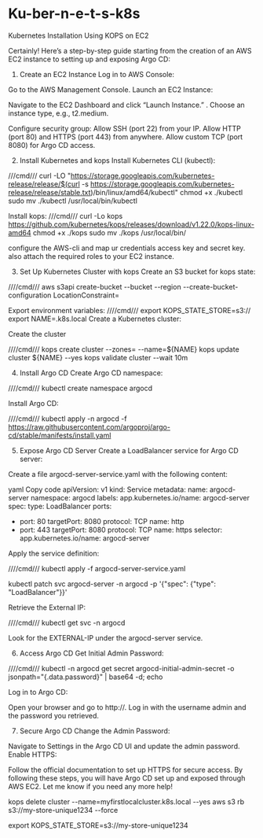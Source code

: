 # Ku-ber-n-e-t-s-k8s

Kubernetes Installation Using KOPS on EC2

Certainly! Here’s a step-by-step guide starting from the creation of an AWS EC2 instance to setting up and exposing Argo CD:

1. Create an EC2 Instance
Log in to AWS Console:

Go to the AWS Management Console.
Launch an EC2 Instance:

Navigate to the EC2 Dashboard and click “Launch Instance.”
.
Choose an instance type, e.g., t2.medium.


Configure security group:
Allow SSH (port 22) from your IP.
Allow HTTP (port 80) and HTTPS (port 443) from anywhere.
Allow custom TCP (port 8080) for Argo CD access.



2. Install Kubernetes and kops
Install Kubernetes CLI (kubectl):

///cmd///
curl -LO "https://storage.googleapis.com/kubernetes-release/release/$(curl -s https://storage.googleapis.com/kubernetes-release/release/stable.txt)/bin/linux/amd64/kubectl"
chmod +x ./kubectl
sudo mv ./kubectl /usr/local/bin/kubectl


Install kops:
///cmd///
curl -Lo kops https://github.com/kubernetes/kops/releases/download/v1.22.0/kops-linux-amd64
chmod +x ./kops
sudo mv ./kops /usr/local/bin/

configure the AWS-cli 
and map ur credentials access key and secret key. also attach the required roles to your EC2 instance.

3. Set Up Kubernetes Cluster with kops
Create an S3 bucket for kops state:

////cmd///
aws s3api create-bucket --bucket <your-kops-state-store> --region <your-region> --create-bucket-configuration LocationConstraint=<your-region>

Export environment variables:
////cmd///
export KOPS_STATE_STORE=s3://<your-kops-state-store>
export NAME=<your-cluster-name>.k8s.local
Create a Kubernetes cluster:


Create the cluster

////cmd///
kops create cluster --zones=<your-aws-zone> --name=${NAME}
kops update cluster ${NAME} --yes
kops validate cluster --wait 10m


4. Install Argo CD
Create Argo CD namespace:

////cmd///
kubectl create namespace argocd

Install Argo CD:

////cmd///
kubectl apply -n argocd -f https://raw.githubusercontent.com/argoproj/argo-cd/stable/manifests/install.yaml


5. Expose Argo CD Server
Create a LoadBalancer service for Argo CD server:

Create a file argocd-server-service.yaml with the following content:

yaml
Copy code
apiVersion: v1
kind: Service
metadata:
  name: argocd-server
  namespace: argocd
  labels:
    app.kubernetes.io/name: argocd-server
spec:
  type: LoadBalancer
  ports:
  - port: 80
    targetPort: 8080
    protocol: TCP
    name: http
  - port: 443
    targetPort: 8080
    protocol: TCP
    name: https
  selector:
    app.kubernetes.io/name: argocd-server
	
	
Apply the service definition:

////cmd///
kubectl apply -f argocd-server-service.yaml

kubectl patch svc argocd-server -n argocd -p '{"spec": {"type": "LoadBalancer"}}'


Retrieve the External IP:

////cmd///
kubectl get svc -n argocd

Look for the EXTERNAL-IP under the argocd-server service.

6. Access Argo CD
Get Initial Admin Password:

////cmd///
kubectl -n argocd get secret argocd-initial-admin-secret -o jsonpath="{.data.password}" | base64 -d; echo

Log in to Argo CD:

Open your browser and go to http://<external-ip>.
Log in with the username admin and the password you retrieved.

7. Secure Argo CD
Change the Admin Password:

Navigate to Settings in the Argo CD UI and update the admin password.
Enable HTTPS:

Follow the official documentation to set up HTTPS for secure access.
By following these steps, you will have Argo CD set up and exposed through AWS EC2. Let me know if you need any more help!




kops delete cluster --name=myfirstlocalcluster.k8s.local --yes
aws s3 rb s3://my-store-unique1234 --force

export KOPS_STATE_STORE=s3://my-store-unique1234

